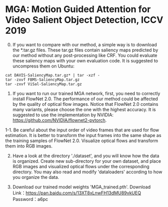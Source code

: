 # MGA: Motion Guided Attention for Video Salient Object Detection, ICCV 2019

0. If you want to compare with our method, a simple way is to download the \*.tar.gz files. These tar.gz files contain saliency maps predicted by our method without any post-processing like CRF. You could evaluate these saliency maps with your own evaluation code. It is suggested to uncompress them on Ubuntu:
```
cat DAVIS-SaliencyMap.tar.gz* | tar -xzf -
tar -zxvf FBMS-SaliencyMap.tar.gz 
tar -zxvf ViSal-SaliencyMap.tar.gz
```

1. If you want to run our trained MGA network, first, you need to correctly install FlowNet 2.0. The performance of our method could be affected by the quality of optical flow images. Notice that FlowNet 2.0 contains many variants, please choose the one with the highest accuracy. It is suggested to use the implementation by NVIDIA: https://github.com/NVIDIA/flownet2-pytorch. 

1-1. Be careful about the input order of video frames that are used for flow estimation. It is better to transform the input frames into the same shape as the training samples of FlowNet 2.0. Visualize optical flows and transform them into RGB images.

2. Have a look at the directory './dataset', and you will know how the data is organized. Create new sub-directory for your own dataset, and place RGB images and visualized optical flows under the corresponding directory. You may also read and modify 'dataloaders' according to how you organize the data.

3. Download our trained model weights 'MGA_trained.pth'. Download Link：https://pan.baidu.com/s/13XT8xLnwFH13dMU89vkUEQ Password：a6pc 
